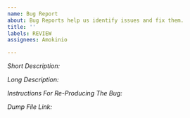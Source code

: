 ```yaml
---
name: Bug Report
about: Bug Reports help us identify issues and fix them.
title: ''
labels: REVIEW
assignees: Amokinio

---
```


*Short Description:* 

*Long Description:* 

*Instructions For Re-Producing The Bug:* 

*Dump File Link:*

